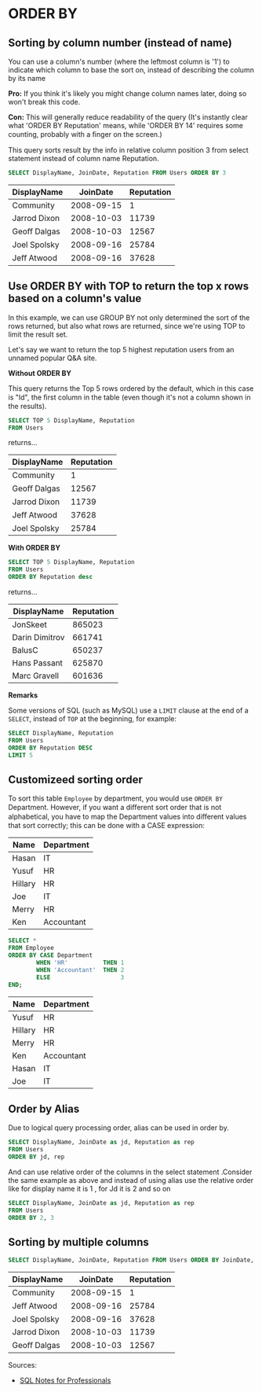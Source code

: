 # ORDER BY
## Sorting by column number (instead of name)
You can use a column's number (where the leftmost column is '1') to indicate which column to base the sort on, instead 
of describing the column by its name

**Pro:** If you think it's likely you might change column names later, doing so won't break this code.

**Con:** This will generally reduce readability of the query (It's instantly clear what 'ORDER BY Reputation' means, while
'ORDER BY 14' requires some counting, probably with a ﬁnger on the screen.)

This query sorts result by the info in relative column position 3 from select statement instead of column name
Reputation.

```sql
SELECT DisplayName, JoinDate, Reputation FROM Users ORDER BY 3
```

| DisplayName  | JoinDate   | Reputation |
|--------------|------------|------------|
| Community    | 2008-09-15 | 1          | 
| Jarrod Dixon | 2008-10-03 | 11739      | 
| Geoﬀ Dalgas  | 2008-10-03 | 12567      | 
| Joel Spolsky | 2008-09-16 | 25784      | 
| Jeﬀ Atwood   | 2008-09-16 | 37628      | 

## Use ORDER BY with TOP to return the top x rows based on a column's value
In this example, we can use GROUP BY not only determined the sort of the rows returned, but also what rows are returned,
since we're using TOP to limit the result set.

Let's say we want to return the top 5 highest reputation users from an unnamed popular Q&A site.

**Without ORDER BY**

This query returns the Top 5 rows ordered by the default, which in this case is "Id", the ﬁrst column in the table (even 
though it's not a column shown in the results).

```sql
SELECT TOP 5 DisplayName, Reputation
FROM Users
```
returns...

| DisplayName  | Reputation |
|--------------|------------|
| Community    | 1          |
| Geoﬀ Dalgas  | 12567      |
| Jarrod Dixon | 11739      |
| Jeﬀ Atwood   | 37628      |
| Joel Spolsky | 25784      |

**With ORDER BY**
```sql
SELECT TOP 5 DisplayName, Reputation
FROM Users
ORDER BY Reputation desc
```
returns...

| DisplayName    | Reputation |
|----------------|------------|
| JonSkeet       | 865023     |
| Darin Dimitrov | 661741     |
| BalusC         | 650237     |
| Hans Passant   | 625870     |
| Marc Gravell   | 601636     |

**Remarks**

Some versions of SQL (such as MySQL) use a `LIMIT` clause at the end of a `SELECT`, instead of `TOP` at the beginning, 
for example:
```sql
SELECT DisplayName, Reputation
FROM Users
ORDER BY Reputation DESC
LIMIT 5
```

## Customizeed sorting order
To sort this table `Employee` by department, you would use `ORDER BY` Department. However, if you want a diﬀerent
sort order that is not alphabetical, you have to map the Department values into diﬀerent values that sort correctly;
this can be done with a CASE expression:

| Name    | Department  |
|---------|-------------|
| Hasan   | IT          |
| Yusuf   | HR          |
| Hillary | HR          |
| Joe     | IT          |
| Merry   | HR          |
| Ken     | Accountant  | 

```sql
SELECT *
FROM Employee
ORDER BY CASE Department
        WHEN 'HR'          THEN 1
        WHEN 'Accountant'  THEN 2
        ELSE                    3
END;
```
| Name    | Department | 
|---------|------------|
| Yusuf   | HR         |
| Hillary | HR         |
| Merry   | HR         |
| Ken     | Accountant |
| Hasan   | IT         |
| Joe     | IT         |


## Order by Alias
Due to logical query processing order, alias can be used in order by.
```sql
SELECT DisplayName, JoinDate as jd, Reputation as rep
FROM Users
ORDER BY jd, rep
```
And can use relative order of the columns in the select statement .Consider the same example as above and
instead of using alias use the relative order like for display name it is 1 , for Jd it is 2 and so on
```sql
SELECT DisplayName, JoinDate as jd, Reputation as rep
FROM Users
ORDER BY 2, 3
```

## Sorting by multiple columns
```sql
SELECT DisplayName, JoinDate, Reputation FROM Users ORDER BY JoinDate, Reputation
```

| DisplayName  | JoinDate    | Reputation |
|--------------|-------------|------------|
| Community    | 2008-09-15  | 1          |
| Jeﬀ Atwood   | 2008-09-16  | 25784      |
| Joel Spolsky | 2008-09-16  | 37628      | 
| Jarrod Dixon | 2008-10-03  | 11739      |
| Geoﬀ Dalgas  | 2008-10-03  | 12567      |     


Sources:
* [SQL Notes for Professionals](https://goalkicker.com/SQLBook)